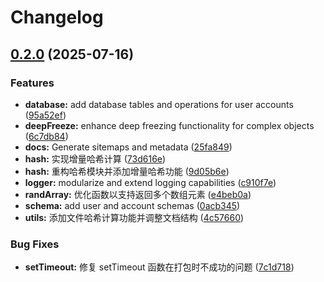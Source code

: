 # Changelog

## [0.2.0](https://github.com/snroe/selize/compare/v0.1.21...v0.2.0) (2025-07-16)


### Features

* **database:** add database tables and operations for user accounts ([95a52ef](https://github.com/snroe/selize/commit/95a52ef71df49616291ada2fc9aba2389fe06ea1))
* **deepFreeze:** enhance deep freezing functionality for complex objects ([6c7db84](https://github.com/snroe/selize/commit/6c7db84e95d0647923d29d6307efa03fcdf7255e))
* **docs:** Generate sitemaps and metadata ([25fa849](https://github.com/snroe/selize/commit/25fa8498e64bfa9248a25f8cadca31af0c9cf72f))
* **hash:** 实现增量哈希计算 ([73d616e](https://github.com/snroe/selize/commit/73d616ed6ab4905f5dc6e97b388786bad06d25bf))
* **hash:** 重构哈希模块并添加增量哈希功能 ([9d05b6e](https://github.com/snroe/selize/commit/9d05b6ed97de70f6c8060e050a8b3dc67aff44cd))
* **logger:** modularize and extend logging capabilities ([c910f7e](https://github.com/snroe/selize/commit/c910f7e6db3282b3c3dc3c93a45b507a0a121d90))
* **randArray:** 优化函数以支持返回多个数组元素 ([e4beb0a](https://github.com/snroe/selize/commit/e4beb0a5fdae6b75148303b28064a30e4572df1f))
* **schema:** add user and account schemas ([0acb345](https://github.com/snroe/selize/commit/0acb3455c0c07a997c5135fb030ea6c5a665f3e4))
* **utils:** 添加文件哈希计算功能并调整文档结构 ([4c57660](https://github.com/snroe/selize/commit/4c57660fb02469c51d6b49ff8eaf3ce6417a83d8))


### Bug Fixes

* **setTimeout:** 修复 setTimeout 函数在打包时不成功的问题 ([7c1d718](https://github.com/snroe/selize/commit/7c1d7186c4ac922532e4fa704e245d2b6c2a1e32))
